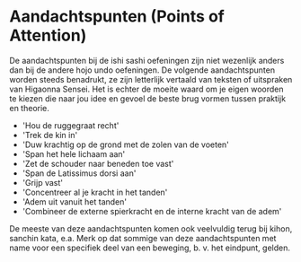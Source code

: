 # Aandachtspunten (Points of Attention)

De aandachtspunten bij de ishi sashi oefeningen zijn niet wezenlijk anders dan bij de andere hojo undo oefeningen. De volgende aandachtspunten worden steeds benadrukt, ze zijn letterlijk vertaald van teksten of uitspraken van Higaonna Sensei. Het is echter de moeite waard om je eigen woorden te kiezen die naar jou idee en gevoel de beste brug vormen tussen praktijk en theorie.

*   'Hou de ruggegraat recht'
*   'Trek de kin in'
*   'Duw krachtig op de grond met de zolen van de voeten'
*   'Span het hele lichaam aan'
*   'Zet de schouder naar beneden toe vast'
*   'Span de Latissimus dorsi aan'
*   'Grijp vast'
*   'Concentreer al je kracht in het tanden'
*   'Adem uit vanuit het tanden'
*   'Combineer de externe spierkracht en de interne kracht van de adem'

De meeste van deze aandachtspunten komen ook veelvuldig terug bij kihon, sanchin kata, e.a. Merk op dat sommige van deze aandachtspunten met name voor een specifiek deel van een beweging, b. v. het eindpunt, gelden. 
